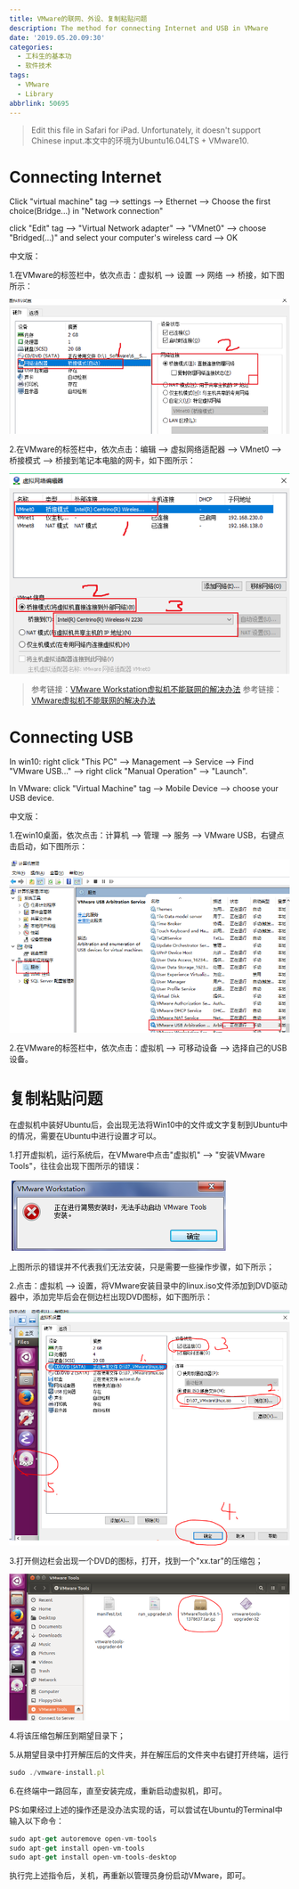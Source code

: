 ```yaml
---
title: VMware的联网、外设、复制粘贴问题
description: The method for connecting Internet and USB in VMware
date: '2019.05.20.09:30'
categories:
  - 工科生的基本功
  - 软件技术
tags:
  - VMware
  - Library
abbrlink: 50695
---
```


> Edit this file in Safari for iPad. Unfortunately, it doesn't support Chinese input.本文中的环境为Ubuntu16.04LTS + VMware10.

<!-- more -->

# Connecting Internet

Click "virtual machine" tag --> settings --> Ethernet --> Choose the first choice(Bridge...) in "Network connection"

click "Edit" tag --> "Virtual Network adapter" --> "VMnet0" --> choose "Bridged(...)" and select your computer's wireless card --> OK

中文版：

1.在VMware的标签栏中，依次点击：虚拟机 --> 设置 --> 网络 --> 桥接，如下图所示：

![VMnet1]( /images/20190520/VMnet1.png)

2.在VMware的标签栏中，依次点击：编辑 --> 虚拟网络适配器 --> VMnet0 --> 桥接模式 --> 桥接到笔记本电脑的网卡，如下图所示：

![VMnet2]( /images/20190520/VMnet2.png)

> 参考链接：[VMware Workstation虚拟机不能联网的解决办法](https://blog.csdn.net/demonson/article/details/79276621)
> 参考链接：[VMware虚拟机不能联网的解决办法](https://blog.csdn.net/zhyulo/article/details/78730009)

# Connecting USB

In win10: right click "This PC" --> Management --> Service --> Find "VMware USB..." --> right click "Manual Operation" --> "Launch".

In VMware: click "Virtual Machine" tag --> Mobile Device --> choose your USB device.

中文版：

1.在win10桌面，依次点击：计算机 --> 管理 --> 服务 --> VMware USB，右键点击启动，如下图所示：

![VMUSB]( /images/20190520/VMUSB.png)

2.在VMware的标签栏中，依次点击：虚拟机 --> 可移动设备 --> 选择自己的USB设备。


# 复制粘贴问题

在虚拟机中装好Ubuntu后，会出现无法将Win10中的文件或文字复制到Ubuntu中的情况，需要在Ubuntu中进行设置才可以。

1.打开虚拟机，运行系统后，在VMware中点击"虚拟机" --> "安装VMware Tools"，往往会出现下图所示的错误：

![VMerror]( /images/20190520/VMerror.png)

上图所示的错误并不代表我们无法安装，只是需要一些操作步骤，如下所示；

2.点击：虚拟机 --> 设置，将VMware安装目录中的linux.iso文件添加到DVD驱动器中，添加完毕后会在侧边栏出现DVD图标，如下图所示：

![VMTools]( /images/20190520/VMTools.png)

3.打开侧边栏会出现一个DVD的图标，打开，找到一个"xx.tar"的压缩包；

![VMToolsPackage]( /images/20190520/VMToolsPackage.png)

4.将该压缩包解压到期望目录下；

5.从期望目录中打开解压后的文件夹，并在解压后的文件夹中右键打开终端，运行

```javascript
sudo ./vmware-install.pl
```

6.在终端中一路回车，直至安装完成，重新启动虚拟机，即可。

PS:如果经过上述的操作还是没办法实现的话，可以尝试在Ubuntu的Terminal中输入以下命令：

```javascript
sudo apt-get autoremove open-vm-tools
sudo apt-get install open-vm-tools
sudo apt-get install open-vm-tools-desktop
```

执行完上述指令后，关机，再重新以管理员身份启动VMware，即可。
